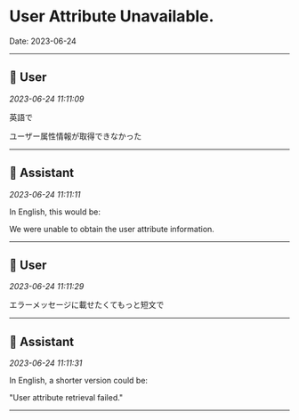 # User Attribute Unavailable.

Date: 2023-06-24

---

## 👤 User
*2023-06-24 11:11:09*

英語で

ユーザー属性情報が取得できなかった

---

## 🤖 Assistant
*2023-06-24 11:11:11*

In English, this would be:

We were unable to obtain the user attribute information.

---

## 👤 User
*2023-06-24 11:11:29*

エラーメッセージに載せたくてもっと短文で

---

## 🤖 Assistant
*2023-06-24 11:11:31*

In English, a shorter version could be:

"User attribute retrieval failed."

---
